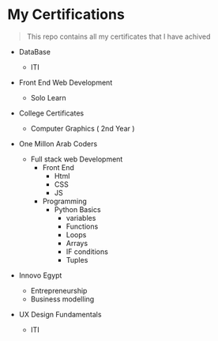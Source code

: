 # My Certifications
> This repo contains all my certificates that I have achived
> 
- DataBase
  - ITI 
  
- Front End Web Development
  - Solo Learn
  
- College Certificates
  - Computer Graphics ( 2nd Year )
  
- One Millon Arab Coders 
  - Full stack web Development
    - Front End
      - Html 
      - CSS
      -  JS
    - Programming
      - Python Basics
        - variables
        - Functions
        - Loops
        - Arrays
        - IF conditions
        - Tuples

- Innovo Egypt
  - Entrepreneurship
  - Business modelling
  
  
- UX Design Fundamentals
  - ITI
